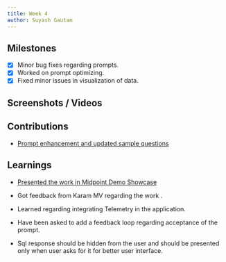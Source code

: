 ```yaml
---
title: Week 4
author: Suyash Gautam
---
```


## Milestones

- [x] Minor bug fixes regarding prompts.
- [x] Worked on prompt optimizing.
- [x] Fixed minor issues in visualization of data.

## Screenshots / Videos 

## Contributions

- [Prompt enhancement and updated sample questions](https://github.com/Sunbird-cQube/cQubeChat/pull/21)

## Learnings

- [Presented the work in Midpoint Demo Showcase](https://tome.app/ppt-c5c5/c4gt-clkjqt80e04xio65p4lxirde3)

- Got feedback from Karam MV regarding the work .
- Learned regarding integrating Telemetry in the application.
- Have been asked to add a feedback loop regarding acceptance of the prompt.
- Sql response should be hidden from the user and should be presented only when user asks for it for better user interface.